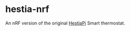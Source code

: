 # hestia-nrf
An nRF version of the original [HestiaPi]([url](https://github.com/HestiaPi/hestia-touch-openhab)https://github.com/HestiaPi/hestia-touch-openhab) Smart thermostat.
